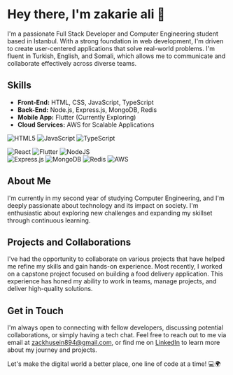 # Hey there, I'm zakarie ali 👋


I'm a passionate Full Stack Developer and Computer Engineering student based in Istanbul. With a strong foundation in web development, I'm driven to create user-centered applications that solve real-world problems. I'm fluent in Turkish, English, and Somali, which allows me to communicate and collaborate effectively across diverse teams.

## Skills

- **Front-End:** HTML, CSS, JavaScript, TypeScript
- **Back-End:** Node.js, Express.js, MongoDB, Redis
- **Mobile App:** Flutter (Currently Exploring)
- **Cloud Services:** AWS for Scalable Applications

![HTML5](https://img.shields.io/badge/html5-%23E34F26.svg?style=for-the-badge&logo=html5&logoColor=white)
![JavaScript](https://img.shields.io/badge/javascript-%23323330.svg?style=for-the-badge&logo=javascript&logoColor=%23F7DF1E)
![TypeScript](https://img.shields.io/badge/typescript-%23007ACC.svg?style=for-the-badge&logo=typescript&logoColor=white)

![React](https://img.shields.io/badge/react-%2320232a.svg?style=for-the-badge&logo=react&logoColor=%2361DAFB)
![Flutter](https://img.shields.io/badge/Flutter-%2302569B.svg?style=for-the-badge&logo=Flutter&logoColor=white)
  ![NodeJS](https://img.shields.io/badge/node.js-6DA55F?style=for-the-badge&logo=node.js&logoColor=white)  
  ![Express.js](https://img.shields.io/badge/express.js-%23404d59.svg?style=for-the-badge&logo=express&logoColor=%2361DAFB)
  ![MongoDB](https://img.shields.io/badge/MongoDB-%234ea94b.svg?style=for-the-badge&logo=mongodb&logoColor=white)
  ![Redis](https://img.shields.io/badge/redis-%23DD0031.svg?style=for-the-badge&logo=redis&logoColor=white)
  ![AWS](https://img.shields.io/badge/AWS-%23FF9900.svg?style=for-the-badge&logo=amazon-aws&logoColor=white)

## About Me

I'm currently in my second year of studying Computer Engineering, and I'm deeply passionate about technology and its impact on society. I'm enthusiastic about exploring new challenges and expanding my skillset through continuous learning.

## Projects and Collaborations

I've had the opportunity to collaborate on various projects that have helped me refine my skills and gain hands-on experience. Most recently, I worked on a capstone project focused on building a food delivery application. This experience has honed my ability to work in teams, manage projects, and deliver high-quality solutions.

## Get in Touch

I'm always open to connecting with fellow developers, discussing potential collaborations, or simply having a tech chat. Feel free to reach out to me via email at zackhusein894@gmail.com, or find me on [LinkedIn](www.linkedin.com/in/zakarie-hussein-477963186) to learn more about my journey and projects.

Let's make the digital world a better place, one line of code at a time! 💻🌍
